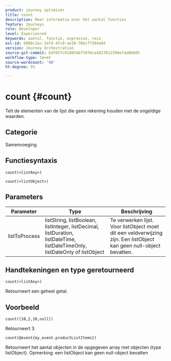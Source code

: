 ```yaml
---
product: journey optimizer
title: count
description: Meer informatie over het aantal functies
feature: Journeys
role: Developer
level: Experienced
keywords: aantal, functie, expressie, reis
exl-id: 6980c1ec-3afd-4fc9-ae10-76bcf7364a04
version: Journey Orchestration
source-git-commit: bdf857c010854b7f0f6ce4817012398e74a068d5
workflow-type: tm+mt
source-wordcount: '90'
ht-degree: 5%

---
```


# count {#count}

Telt de elementen van de lijst die geen rekening houden met de ongeldige waarden.

## Categorie

Samenvoeging

## Functiesyntaxis

`count(<listAny>)`

`count(<listObject>)`

## Parameters

| Parameter | Type | Beschrijving |
|-----------|------------------|------------------|
| listToProcess | listString, listBoolean, listInteger, listDecimal, listDuration, listDateTime, listDateTimeOnly, listDateOnly of listObject | Te verwerken lijst. Voor listObject moet dit een veldverwijzing zijn. Een listObject kan geen null-object bevatten. |

## Handtekeningen en type geretourneerd

`count(<listAny>)`

Retourneert een geheel getal.

## Voorbeeld

`count([10,2,10,null])`

Retourneert 3.

`count(@event{my_event.productListItems})`

Retourneert het aantal objecten in de opgegeven array met objecten (type listObject). Opmerking: een listObject kan geen null-object bevatten
